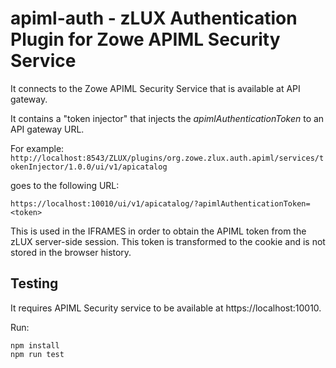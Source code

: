 # apiml-auth - zLUX Authentication Plugin for Zowe APIML Security Service

It connects to the Zowe APIML Security Service that is available at API gateway.

It contains a "token injector" that injects the _apimlAuthenticationToken_ to an API gateway URL.

For example:
`http://localhost:8543/ZLUX/plugins/org.zowe.zlux.auth.apiml/services/tokenInjector/1.0.0/ui/v1/apicatalog`

goes to the following URL:

`https://localhost:10010/ui/v1/apicatalog/?apimlAuthenticationToken=<token>`

This is used in the IFRAMES in order to obtain the APIML token from the zLUX server-side session.
This token is transformed to the cookie and is not stored in the browser history.

## Testing

It requires APIML Security service to be available at https://localhost:10010.

Run:

    npm install
    npm run test
